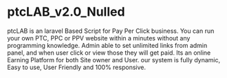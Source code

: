 # ptcLAB_v2.0_Nulled
 ptcLAB is an laravel Based Script for Pay Per Click business. You can run your own PTC, PPC or PPV website within a minutes without any programming knowledge. Admin able to set unlimited links from admin panel, and when user click or view those they will get paid. Its an online Earning Platform for both Site owner and User. our system is fully dynamic, Easy to use, User Friendly and 100% responsive.
